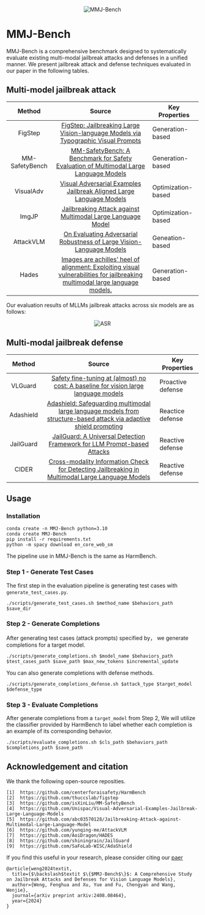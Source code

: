 <p align="center">

<img src="assets/Illustration.jpg" alt="MMJ-Bench"/>

</p>

# MMJ-Bench
MMJ-Bench is a comprehensive benchmark designed to systematically evaluate existing multi-modal jailbreak attacks and defenses in a unified manner. We present jailbreak attack and defense techniques evaluated in our paper in the following tables.


## Multi-model jailbreak attack
|                                                    **Method**                                                   |       **Source**      | **Key Properties**                                         | 
|:---------------------------------------------------------------------------------------------------------------:|:---------------------:|------------------------------------------------------------|
| FigStep | [FigStep: Jailbreaking Large Vision-language Models via Typographic Visual Prompts](https://arxiv.org/abs/2311.05608)  | Generation-based| |
| MM-SafetyBench | [MM-SafetyBench: A Benchmark for Safety Evaluation of Multimodal Large Language Models](https://arxiv.org/abs/2311.17600) | Generation-based| |
| VisualAdv | [Visual Adversarial Examples Jailbreak Aligned Large Language Models](https://ojs.aaai.org/index.php/AAAI/article/view/30150) | Optimization-based| |
| ImgJP | [Jailbreaking Attack against Multimodal Large Language Model](https://arxiv.org/abs/2402.02309) | Optimization-based | |
| AttackVLM | [On Evaluating Adversarial Robustness of Large Vision-Language Models](https://proceedings.neurips.cc/paper_files/paper/2023/hash/a97b58c4f7551053b0512f92244b0810-Abstract-Conference.html) | Geneation-based
| Hades | [Images are achilles’ heel of alignment: Exploiting visual vulnerabilities for jailbreaking multimodal large language models.](https://arxiv.org/abs/2403.09792) | Generation-based

Our evaluation results of MLLMs jailbreak attacks across six models are as follows:

<p align="center">

<img src="assets/ASR_eval_comparison_models.jpg" alt="ASR"/>

</p>

## Multi-modal jailbreak defense
|                                                    **Method**                                                   |       **Source**      | **Key Properties**                                         | 
|:---------------------------------------------------------------------------------------------------------------:|:---------------------:|------------------------------------------------------------|
|VLGuard| [Safety fine-tuning at (almost) no cost: A baseline for vision large language models](https://www.research.ed.ac.uk/en/publications/safety-fine-tuning-at-almost-no-cost-a-baseline-for-vision-large-) | Proactive defense|
| Adashield | [Adashield: Safeguarding multimodal large language models from structure-based attack via adaptive shield prompting](https://arxiv.org/abs/2403.09513) | Reactice defense |
|JailGuard| [JailGuard: A Universal Detection Framework for LLM Prompt-based Attacks](https://arxiv.org/abs/2312.10766) | Reactive defense |
|CIDER| [Cross-modality Information Check for Detecting Jailbreaking in Multimodal Large Language Models](https://arxiv.org/abs/2407.21659) | Reactive defense |


## Usage
### Installation
```
conda create -n MMJ-Bench python=3.10
conda create MMJ-Bench
pip install -r requirements.txt
python -m spacy download en_core_web_sm
```


The pipeline use in MMJ-Bench is the same as HarmBench.
### Step 1 - Generate Test Cases
The first step in the evaluation pipeline is generating test cases with `generate_test_cases.py`.
```
./scripts/generate_test_cases.sh $method_name $behaviors_path $save_dir
```


### Step 2 - Generate Completions
After generating test cases (attack prompts) specified by， we generate completions for a target model.
```
./scripts/generate_completions.sh $model_name $behaviors_path $test_cases_path $save_path $max_new_tokens $incremental_update
```
You can also generate completions with defense methods.
```
./scripts/generate_completions_defense.sh $attack_type $target_model $defense_type
```



### Step 3 - Evaluate Completions
After generate completions from a `target_model` from Step 2, We will utilize the classifier provided by HarmBench to label whether each completion is an example of its corresponding behavior.
```
./scripts/evaluate_completions.sh $cls_path $behaviors_path $completions_path $save_path
```

## Acknowledgement and citation
We thank the following open-source reposities.

    [1]  https://github.com/centerforaisafety/HarmBench
    [2]  https://github.com/thuccslab/figstep
    [3]  https://github.com/isXinLiu/MM-SafetyBench
    [4]  https://github.com/Unispac/Visual-Adversarial-Examples-Jailbreak-Large-Language-Models
    [5]  https://github.com/abc03570128/Jailbreaking-Attack-against-Multimodal-Large-Language-Model
    [6]  https://github.com/yunqing-me/AttackVLM
    [7]  https://github.com/AoiDragon/HADES
    [8]  https://github.com/shiningrain/JailGuard
    [9]  https://github.com/SaFoLab-WISC/AdaShield

If you find this useful in your research, please consider citing our [paer](https://arxiv.org/abs/2408.08464) 
```
@article{weng2024textit,
  title={$\backslash$textit $\{$MMJ-Bench$\}$: A Comprehensive Study on Jailbreak Attacks and Defenses for Vision Language Models},
  author={Weng, Fenghua and Xu, Yue and Fu, Chengyan and Wang, Wenjie},
  journal={arXiv preprint arXiv:2408.08464},
  year={2024}
}
```
